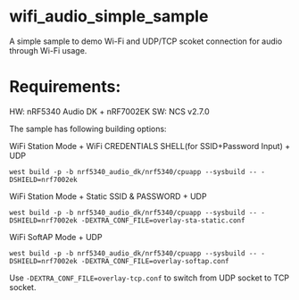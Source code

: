 # wifi_audio_simple_sample

A simple sample to demo Wi-Fi and UDP/TCP scoket connection for audio through Wi-Fi usage.

# Requirements:

HW: nRF5340 Audio DK + nRF7002EK
SW: NCS v2.7.0

The sample has following building options:

WiFi Station Mode + WiFi CREDENTIALS SHELL(for SSID+Password Input) + UDP

```
west build -p -b nrf5340_audio_dk/nrf5340/cpuapp --sysbuild -- -DSHIELD=nrf7002ek
```

WiFi Station Mode + Static SSID & PASSWORD + UDP

```
west build -p -b nrf5340_audio_dk/nrf5340/cpuapp --sysbuild -- -DSHIELD=nrf7002ek -DEXTRA_CONF_FILE=overlay-sta-static.conf
```

WiFi SoftAP Mode + UDP

```
west build -p -b nrf5340_audio_dk/nrf5340/cpuapp --sysbuild -- -DSHIELD=nrf7002ek -DEXTRA_CONF_FILE=overlay-softap.conf
```

Use `-DEXTRA_CONF_FILE=overlay-tcp.conf` to switch from UDP socket to TCP socket.
